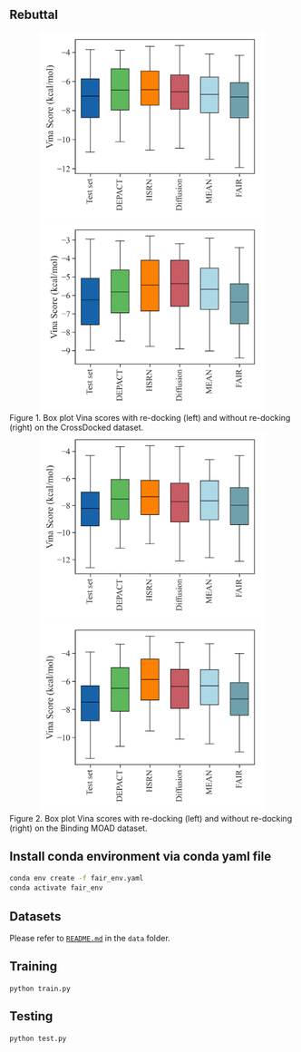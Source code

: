 ## Rebuttal
<div align=center><img src="https://github.com/zaixizhang/FAIR/blob/main/rebuttal/vina.png" width="400"/><img src="https://github.com/zaixizhang/FAIR/blob/main/rebuttal/vina1.png" width="400"/></div>
Figure 1. Box plot Vina scores with re-docking (left) and without re-docking (right) on the CrossDocked dataset.


<div align=center><img src="https://github.com/zaixizhang/FAIR/blob/main/rebuttal/vina2.png" width="400"/><img src="https://github.com/zaixizhang/FAIR/blob/main/rebuttal/vina3.png" width="400"/></div>
Figure 2. Box plot Vina scores with re-docking (left) and without re-docking (right) on the Binding MOAD dataset.


## Install conda environment via conda yaml file
```bash
conda env create -f fair_env.yaml
conda activate fair_env
```

## Datasets
Please refer to [`README.md`](./data/README.md) in the `data` folder.


## Training

```
python train.py
```

## Testing

```
python test.py
```

